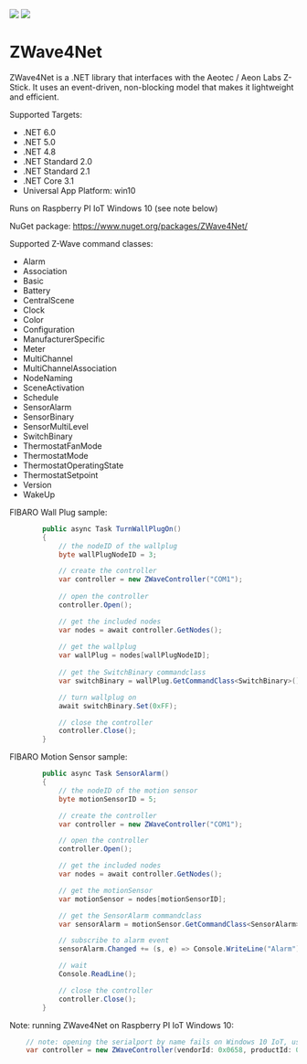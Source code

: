 ![](https://img.shields.io/vso/build/roblans/df0c356b-e9f5-4364-bdf2-3dde5ed0dc05/7.svg) [![](https://img.shields.io/nuget/v/zwave4net.svg)](https://www.nuget.org/packages/ZWave4Net/)

# ZWave4Net
 ZWave4Net is a .NET library that interfaces with the Aeotec / Aeon Labs Z-Stick. It uses an event-driven, non-blocking model that makes it lightweight and efficient.

Supported Targets:

- .NET 6.0
- .NET 5.0
- .NET 4.8
- .NET Standard 2.0
- .NET Standard 2.1
- .NET Core 3.1
- Universal App Platform: win10

Runs on Raspberry PI IoT Windows 10 (see note below)

NuGet package: https://www.nuget.org/packages/ZWave4Net/

Supported Z-Wave command classes:

- Alarm
- Association
- Basic
- Battery
- CentralScene
- Clock
- Color
- Configuration
- ManufacturerSpecific
- Meter
- MultiChannel
- MultiChannelAssociation
- NodeNaming
- SceneActivation
- Schedule
- SensorAlarm
- SensorBinary
- SensorMultiLevel
- SwitchBinary
- ThermostatFanMode
- ThermostatMode
- ThermostatOperatingState
- ThermostatSetpoint
- Version
- WakeUp
 
FIBARO Wall Plug sample:

```cs
        public async Task TurnWallPlugOn()
        {
            // the nodeID of the wallplug
            byte wallPlugNodeID = 3;

            // create the controller
            var controller = new ZWaveController("COM1");
            
            // open the controller
            controller.Open();

            // get the included nodes
            var nodes = await controller.GetNodes();
            
            // get the wallplug
            var wallPlug = nodes[wallPlugNodeID];
            
            // get the SwitchBinary commandclass
            var switchBinary = wallPlug.GetCommandClass<SwitchBinary>();

            // turn wallplug on
            await switchBinary.Set(0xFF);

            // close the controller
            controller.Close();
        }
```

FIBARO Motion Sensor sample:

```cs
        public async Task SensorAlarm()
        {
            // the nodeID of the motion sensor
            byte motionSensorID = 5;

            // create the controller
            var controller = new ZWaveController("COM1");

            // open the controller
            controller.Open();

            // get the included nodes
            var nodes = await controller.GetNodes();

            // get the motionSensor
            var motionSensor = nodes[motionSensorID];

            // get the SensorAlarm commandclass
            var sensorAlarm = motionSensor.GetCommandClass<SensorAlarm>();

            // subscribe to alarm event
            sensorAlarm.Changed += (s, e) => Console.WriteLine("Alarm");

            // wait
            Console.ReadLine();

            // close the controller
            controller.Close();
        }
```

Note: running ZWave4Net on Raspberry PI IoT Windows 10:

```cs
    // note: opening the serialport by name fails on Windows 10 IoT, use USB vendorId and productId instead
    var controller = new ZWaveController(vendorId: 0x0658, productId: 0x0200);
```
